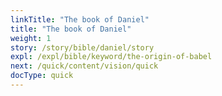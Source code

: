 ```yaml
---
linkTitle: "The book of Daniel"
title: "The book of Daniel"
weight: 1
story: /story/bible/daniel/story
expl: /expl/bible/keyword/the-origin-of-babel
next: /quick/content/vision/quick
docType: quick
---
```


